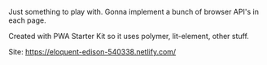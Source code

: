 Just something to play with. Gonna implement a bunch of browser API's in each page.

Created with PWA Starter Kit so it uses polymer, lit-element, other stuff.

Site: https://eloquent-edison-540338.netlify.com/
